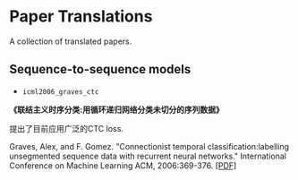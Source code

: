 # Paper Translations
A collection of translated papers.

## Sequence-to-sequence models
- `icml2006_graves_ctc`

**《联结主义时序分类:用循环递归网络分类未切分的序列数据》**

提出了目前应用广泛的CTC loss.

Graves, Alex, and F. Gomez. "Connectionist temporal classification:labelling unsegmented sequence data with recurrent neural networks." International Conference on Machine Learning ACM, 2006:369-376. [[PDF]](http://www.cs.toronto.edu/~graves/icml_2006.pdf)
